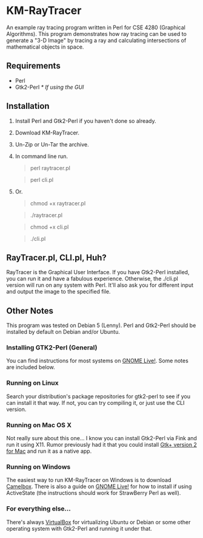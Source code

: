 # KM-RayTracer

An example ray tracing program written in Perl for CSE 4280 (Graphical Algorithms).  This program demonstrates how ray tracing can be used to generate a "3-D Image" by tracing a ray and calculating intersections of mathematical objects in space.

## Requirements

* Perl
* Gtk2-Perl *\* If using the GUI*

## Installation

1. Install Perl and Gtk2-Perl if you haven't done so already.
2. Download KM-RayTracer.
3. Un-Zip or Un-Tar the archive.
4. In command line run.

	> perl raytracer.pl
	
	> perl cli.pl

5. Or.

	> chmod +x raytracer.pl

	> ./raytracer.pl
	
	> chmod +x cli.pl
	
	> ./cli.pl

## RayTracer.pl, CLI.pl, Huh?

RayTracer is the Graphical User Interface.  If you have Gtk2-Perl installed, you can run it and have a fabulous experience.  Otherwise, the ./cli.pl version will run on any system with Perl.  It'll also ask you for different input and output the image to the specified file.

## Other Notes

This program was tested on Debian 5 (Lenny).  Perl and Gtk2-Perl should be installed by default on Debian and/or Ubuntu.

### Installing GTK2-Perl (General)

You can find instructions for most systems on [GNOME Live!](http://live.gnome.org/GTK2-Perl/FrequentlyAskedQuestions#Downloading.2C_Building.2C_Installing_Gtk2-Perl "Installation Instructions").  Some notes are included below.

### Running on Linux

Search your distribution's package repositories for gtk2-perl to see if you can install it that way.  If not, you can try compiling it, or just use the CLI version.

### Running on Mac OS X

Not really sure about this one...  I know you can install Gtk2-Perl via Fink and run it using X11.  Rumor previously had it that you could install [Gtk+ version 2 for Mac](http://gtk-osx.sourceforge.net/ "Gtk-OSX") and run it as a native app.

### Running on Windows

The easiest way to run KM-RayTracer on Windows is to download [Camelbox](http://code.google.com/p/camelbox/ "Camelbox - Perl for Windows").  There is also a guide on [GNOME Live!](http://live.gnome.org/GTK2-Perl/FrequentlyAskedQuestions#Downloading.2C_Building.2C_Installing_Gtk2-Perl) for how to install if using ActiveState (the instructions should work for StrawBerry Perl as well).

### For everything else...

There's always [VirtualBox](http://virtualbox.org "VirtualBox") for virtualizing Ubuntu or Debian or some other operating system with Gtk2-Perl and running it under that.
